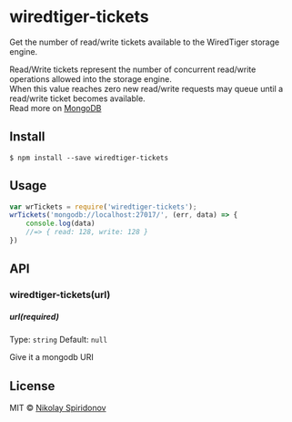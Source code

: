 # wiredtiger-tickets
Get the number of read/write tickets available to the WiredTiger storage engine.

Read/Write tickets represent the number of concurrent read/write operations allowed into the storage engine.  
When this value reaches zero new read/write requests may queue until a read/write ticket becomes available.  
Read more on [MongoDB](https://docs.mongodb.org/manual/)

## Install

```
$ npm install --save wiredtiger-tickets
```


## Usage

```js
var wrTickets = require('wiredtiger-tickets');
wrTickets('mongodb://localhost:27017/', (err, data) => {
    console.log(data)
    //=> { read: 128, write: 128 }
})
```

## API

### wiredtiger-tickets(url)

##### url(required)

Type: `string`
Default: `null`

Give it a mongodb URI

## License

MIT © [Nikolay Spiridonov](https://github.com/sohje)